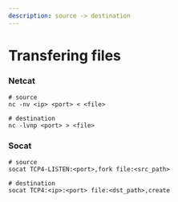 ```yaml
---
description: source -> destination
---
```


# Transfering files

### Netcat

```text
# source
nc -nv <ip> <port> < <file>

# destination
nc -lvnp <port> > <file>
```

### Socat

```text
# source
socat TCP4-LISTEN:<port>,fork file:<src_path>

# destination
socat TCP4:<ip>:<port> file:<dst_path>,create
```

